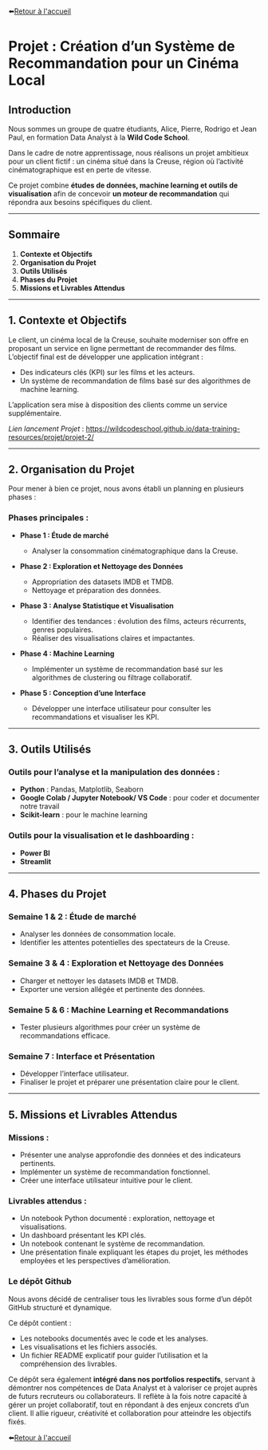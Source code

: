 ⬅️[Retour à l'accueil](../../README.md)

# Projet : Création d’un Système de Recommandation pour un Cinéma Local

## Introduction

Nous sommes un groupe de quatre étudiants, Alice, Pierre, Rodrigo et Jean Paul, en formation Data Analyst à la **Wild Code School**.

Dans le cadre de notre apprentissage, nous réalisons un projet ambitieux pour un client fictif : un cinéma situé dans la Creuse, région où l’activité cinématographique est en perte de vitesse.

Ce projet combine **études de données, machine learning et outils de visualisation** afin de concevoir **un moteur de recommandation** qui répondra aux besoins spécifiques du client.

---

## Sommaire

1. **Contexte et Objectifs**
2. **Organisation du Projet**
3. **Outils Utilisés**
4. **Phases du Projet**
5. **Missions et Livrables Attendus**

---

## 1. Contexte et Objectifs

Le client, un cinéma local de la Creuse, souhaite moderniser son offre en proposant un service en ligne permettant de recommander des films. L’objectif final est de développer une application intégrant :

- Des indicateurs clés (KPI) sur les films et les acteurs.
- Un système de recommandation de films basé sur des algorithmes de machine learning.

L’application sera mise à disposition des clients comme un service supplémentaire.

*Lien lancement Projet* : https://wildcodeschool.github.io/data-training-resources/projet/projet-2/

---

## 2. Organisation du Projet

Pour mener à bien ce projet, nous avons établi un planning en plusieurs phases :

### Phases principales :

- **Phase 1 : Étude de marché**
  - Analyser la consommation cinématographique dans la Creuse.
  
- **Phase 2 : Exploration et Nettoyage des Données**
  - Appropriation des datasets IMDB et TMDB.
  - Nettoyage et préparation des données.

- **Phase 3 : Analyse Statistique et Visualisation**
  - Identifier des tendances : évolution des films, acteurs récurrents, genres populaires.
  - Réaliser des visualisations claires et impactantes.

- **Phase 4 : Machine Learning**
  - Implémenter un système de recommandation basé sur les algorithmes de clustering ou filtrage collaboratif.

- **Phase 5 : Conception d’une Interface**
  - Développer une interface utilisateur pour consulter les recommandations et visualiser les KPI.

---

## 3. Outils Utilisés

### Outils pour l’analyse et la manipulation des données :
- **Python** : Pandas, Matplotlib, Seaborn
- **Google Colab / Jupyter Notebook/ VS Code** : pour coder et documenter notre travail
- **Scikit-learn** : pour le machine learning

### Outils pour la visualisation et le dashboarding :
- **Power BI**
- **Streamlit**

---

## 4. Phases du Projet

### Semaine 1 & 2 : Étude de marché
- Analyser les données de consommation locale.
- Identifier les attentes potentielles des spectateurs de la Creuse.

### Semaine 3 & 4 : Exploration et Nettoyage des Données
- Charger et nettoyer les datasets IMDB et TMDB.
- Exporter une version allégée et pertinente des données.

### Semaine 5 & 6 : Machine Learning et Recommandations
- Tester plusieurs algorithmes pour créer un système de recommandations efficace.

### Semaine 7 : Interface et Présentation
- Développer l’interface utilisateur.
- Finaliser le projet et préparer une présentation claire pour le client.

---

## 5. Missions et Livrables Attendus

### Missions :
- Présenter une analyse approfondie des données et des indicateurs pertinents.
- Implémenter un système de recommandation fonctionnel.
- Créer une interface utilisateur intuitive pour le client.

### Livrables attendus :
- Un notebook Python documenté : exploration, nettoyage et visualisations.
- Un dashboard présentant les KPI clés.
- Un notebook contenant le système de recommandation.
- Une présentation finale expliquant les étapes du projet, les méthodes employées et les perspectives d’amélioration.

### Le dépôt Github
Nous avons décidé de centraliser tous les livrables sous forme d’un dépôt GitHub structuré et dynamique.

Ce dépôt contient :
  - Les notebooks documentés avec le code et les analyses.
  - Les visualisations et les fichiers associés.
  - Un fichier README explicatif pour guider l’utilisation et la compréhension des livrables.

Ce dépôt sera également **intégré dans nos portfolios respectifs**, servant à démontrer nos compétences de Data Analyst et à valoriser ce projet auprès de futurs recruteurs ou collaborateurs. Il reflète à la fois notre capacité à gérer un projet collaboratif, tout en répondant à des enjeux concrets d’un client. Il allie rigueur, créativité et collaboration pour atteindre les objectifs fixés.

⬅️[Retour à l'accueil](../../README.md)